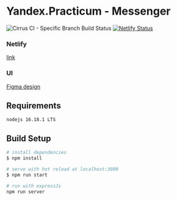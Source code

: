 # Yandex.Practicum - Messenger
![Cirrus CI - Specific Branch Build Status](https://img.shields.io/cirrus/github/bizhev-dev/middle.messenger.praktikum.yandex/sprint_1?style=plastic)
[![Netlify Status](https://api.netlify.com/api/v1/badges/303026c8-fec1-4551-996a-745bee900757/deploy-status)](https://ya-praktic.netlify.app/)
### Netlify 

[link](https://ya-praktic.netlify.app/)

### UI
 [Figma design](https://www.figma.com/file/0iDa39bg5KGv6x05btygbv/Yandex.Practicum-Messenger)


## Requirements

```
nodejs 16.18.1 LTS
```

## Build Setup

```bash
# install dependencies
$ npm install

# serve with hot reload at localhost:3000
$ npm run start

# run with expressJs
npm run server

